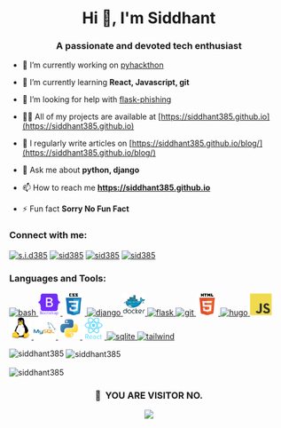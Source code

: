 
<!--
**siddhant385/siddhant385** is a ✨ _special_ ✨ repository because its `README.md` (this file) appears on your GitHub profile.

Here are some ideas to get you started:

- 🔭 I’m currently working on ...
- 🌱 I’m currently learning ...
- 👯 I’m looking to collaborate on ...
- 🤔 I’m looking for help with ...
- 💬 Ask me about ...
- 📫 How to reach me: ...
- 😄 Pronouns: ...
- ⚡ Fun fact: ...
-->
<h1 align="center">Hi 👋, I'm Siddhant</h1>
<h3 align="center">A passionate and devoted tech enthusiast</h3>

- 🔭 I’m currently working on [pyhackthon](https://github.com/siddhant385/pyhackthon)

- 🌱 I’m currently learning **React, Javascript, git**

- 🤝 I’m looking for help with [flask-phishing](https://github.com/siddhant385/flask-phishing)

- 👨‍💻 All of my projects are available at [https://siddhant385.github.io](https://siddhant385.github.io)

- 📝 I regularly write articles on [https://siddhant385.github.io/blog/](https://siddhant385.github.io/blog/)

- 💬 Ask me about **python, django**

- 📫 How to reach me **https://siddhant385.github.io**

- ⚡ Fun fact **Sorry No Fun Fact**

<h3 align="left">Connect with me:</h3>
<p align="left">
<a href="https://instagram.com/s.i.d385" target="blank"><img align="center" src="https://raw.githubusercontent.com/rahuldkjain/github-profile-readme-generator/master/src/images/icons/Social/instagram.svg" alt="s.i.d385" height="30" width="40" /></a>
<a href="https://www.leetcode.com/sid385" target="blank"><img align="center" src="https://raw.githubusercontent.com/rahuldkjain/github-profile-readme-generator/master/src/images/icons/Social/leet-code.svg" alt="sid385" height="30" width="40" /></a>
<a href="https://t.me/sid385" target="blank"><img align="center" src="https://github.com/user-attachments/assets/a49bef7c-aea8-4c60-805b-118411a31986" alt="sid385" height="30" width="40" /></a>
<a href="https://siddhant385.github.io/blog/" target="blank"><img align="center" src="https://github.com/user-attachments/assets/1e53d968-d2bd-4a16-bfa4-ebee314698f5" alt="sid385" height="30" width="40" /></a>
</p>

<h3 align="left">Languages and Tools:</h3>
<p align="left"> <a href="https://www.gnu.org/software/bash/" target="_blank" rel="noreferrer"> <img src="https://www.vectorlogo.zone/logos/gnu_bash/gnu_bash-icon.svg" alt="bash" width="40" height="40"/> </a> <a href="https://getbootstrap.com" target="_blank" rel="noreferrer"> <img src="https://raw.githubusercontent.com/devicons/devicon/master/icons/bootstrap/bootstrap-plain-wordmark.svg" alt="bootstrap" width="40" height="40"/> </a> <a href="https://www.w3schools.com/css/" target="_blank" rel="noreferrer"> <img src="https://raw.githubusercontent.com/devicons/devicon/master/icons/css3/css3-original-wordmark.svg" alt="css3" width="40" height="40"/> </a> <a href="https://www.djangoproject.com/" target="_blank" rel="noreferrer"> <img src="https://cdn.worldvectorlogo.com/logos/django.svg" alt="django" width="40" height="40"/> </a> <a href="https://www.docker.com/" target="_blank" rel="noreferrer"> <img src="https://raw.githubusercontent.com/devicons/devicon/master/icons/docker/docker-original-wordmark.svg" alt="docker" width="40" height="40"/> </a> <a href="https://flask.palletsprojects.com/" target="_blank" rel="noreferrer"> <img src="https://www.vectorlogo.zone/logos/pocoo_flask/pocoo_flask-icon.svg" alt="flask" width="40" height="40"/> </a> <a href="https://git-scm.com/" target="_blank" rel="noreferrer"> <img src="https://www.vectorlogo.zone/logos/git-scm/git-scm-icon.svg" alt="git" width="40" height="40"/> </a> <a href="https://www.w3.org/html/" target="_blank" rel="noreferrer"> <img src="https://raw.githubusercontent.com/devicons/devicon/master/icons/html5/html5-original-wordmark.svg" alt="html5" width="40" height="40"/> </a> <a href="https://gohugo.io/" target="_blank" rel="noreferrer"> <img src="https://api.iconify.design/logos-hugo.svg" alt="hugo" width="40" height="40"/> </a> <a href="https://developer.mozilla.org/en-US/docs/Web/JavaScript" target="_blank" rel="noreferrer"> <img src="https://raw.githubusercontent.com/devicons/devicon/master/icons/javascript/javascript-original.svg" alt="javascript" width="40" height="40"/> </a> <a href="https://www.linux.org/" target="_blank" rel="noreferrer"> <img src="https://raw.githubusercontent.com/devicons/devicon/master/icons/linux/linux-original.svg" alt="linux" width="40" height="40"/> </a> <a href="https://www.mysql.com/" target="_blank" rel="noreferrer"> <img src="https://raw.githubusercontent.com/devicons/devicon/master/icons/mysql/mysql-original-wordmark.svg" alt="mysql" width="40" height="40"/> </a> <a href="https://www.python.org" target="_blank" rel="noreferrer"> <img src="https://raw.githubusercontent.com/devicons/devicon/master/icons/python/python-original.svg" alt="python" width="40" height="40"/> </a> <a href="https://reactjs.org/" target="_blank" rel="noreferrer"> <img src="https://raw.githubusercontent.com/devicons/devicon/master/icons/react/react-original-wordmark.svg" alt="react" width="40" height="40"/> </a> <a href="https://www.sqlite.org/" target="_blank" rel="noreferrer"> <img src="https://www.vectorlogo.zone/logos/sqlite/sqlite-icon.svg" alt="sqlite" width="40" height="40"/> </a> <a href="https://tailwindcss.com/" target="_blank" rel="noreferrer"> <img src="https://www.vectorlogo.zone/logos/tailwindcss/tailwindcss-icon.svg" alt="tailwind" width="40" height="40"/> </a> </p>

<p><img align="left" src="https://github-readme-stats.vercel.app/api/top-langs?username=siddhant385&show_icons=true&locale=en&layout=compact" alt="siddhant385" /></p>

<p>&nbsp;<img align="center" src="https://github-readme-stats.vercel.app/api?username=siddhant385&show_icons=true&locale=en" alt="siddhant385" /></p>

<p><img align="center" src="https://github-readme-streak-stats.herokuapp.com/?user=siddhant385&" alt="siddhant385" /></p>



### <p align="center">👀 &nbsp;YOU ARE VISITOR NO.</p>
<p align="center">
  <img src="https://profile-counter.glitch.me/siddhant385/count.svg" />
</p>

